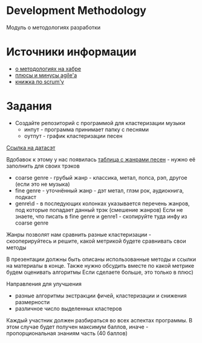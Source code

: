 # Development Methodology
Модуль о методологиях разработки


# Источники информации
* [о методологиях на хабре](https://habr.com/ru/company/edison/blog/269789/)
* [плюсы и минусы agile'а](https://geekbrains.ru/posts/methodologies_agile)
* [книжка по scrum'у](https://www.amazon.com/Scrum-Doing-Twice-Work-Half/dp/038534645X)


# Задания
* Создайте репозиторий с программой для кластеризации музыки
    * инпут - программа принимает папку с песнями
    * оутпут - график кластеризации песен

[Ссылка на датасэт](https://drive.google.com/open?id=14dll-G-gh1HdM_rSIqods-fm8KuZ0ksG)

Вдобавок к этому у нас появилась [таблица с жанрами песен](https://docs.google.com/spreadsheets/d/1VUweSEue3Rp-HOQrK_9uaLyYJpvXQlQnBoaerMaNiF0/edit#gid=0) -
нужно её заполнить для своих трэков
* coarse genre - грубый жанр - классика, метал, попса, рэп, другое (если это не музыка)
* fine genre - уточнённый жанр - дэт метал, глэм рок, аудиокнига, подкаст
* genre\d - в последующих колонках указывается перечень жанров, под которые попадает данный трэк (смешение жанров)
Если не знаете, что писать в fine genre и genre1 - скопируйте туда инфу из coarse genre

Жанры позволят нам сравнить разные кластеризации - скооперируйтесь и решите, какой метрикой будете сравнивать свои методы

В презентации должны быть описаны использованные методы и ссылки на материалы в конце.
Также нужно обсудить вместе по какой метрике будем оценивать алгоритмы
Если сделаете больше, это только в плюс)

Направления для улучшения
* разные алгоритмы экстракции фичей, кластеризации и снижения размерности
* различное число выделенных кластеров

Каждый участник должен разбираться во всех аспектах программы. В этом случае
будет получен максимум баллов, иначе - пропорциональная знаниям часть (40 баллов)